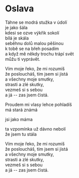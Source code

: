# Oslava

Táhne se modrá stužka v údolí  
je jako šála  
kdesi se ozve výkřik sokolí  
bílá je skála  
seběhnu dolů malou pěšinou  
k tobě se na břeh posadím  
a když mě někdy trochu trápí svět  
můžu ti vyprávět.

Vím moje řeko, že mi rozumíš  
že posloucháš, tím jsem si jistá  
a všechny moje smutky,  
strasti a zlé skutky,  
vezmeš si s sebou  
a já -- zas jsem čistá.

Proudem mi vlasy lehce pohladíš  
má stará známá  

jsi jako máma  

ta vzpomínka už dávno nebolí  
že jsem tu stála  


Vím moje řeko, že mi rozumíš  
že posloucháš, tím jsem si jistá  
a všechny moje smutky,  
strasti a zlé skutky,  
vezmeš si s sebou  
a já -- zas jsem čistá.






